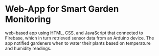 # Web-App for Smart Garden Monitoring
web-based app using HTML, CSS, and JavaScript that connected to Firebase, which in turn retrieved sensor data from an Arduino device. The app notified gardeners when to water their plants based on temperature and humidity readings.
